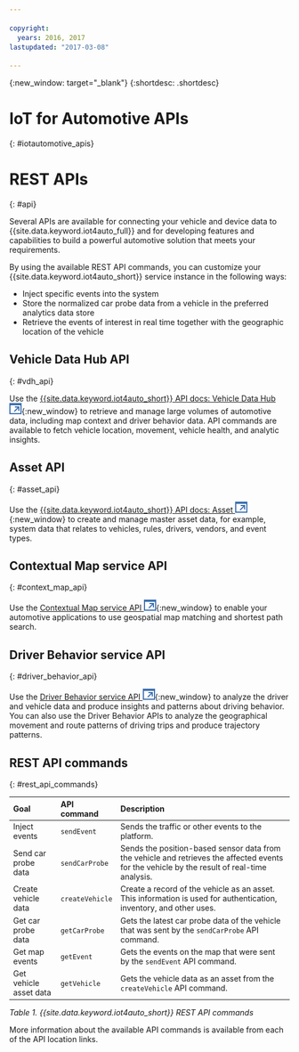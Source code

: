 ```yaml
---

copyright:
  years: 2016, 2017
lastupdated: "2017-03-08"

---
```


{:new_window: target="_blank"}
{:shortdesc: .shortdesc}

# IoT for Automotive APIs
{: #iotautomotive_apis}


# REST APIs
{: #api}

Several APIs are available for connecting your vehicle and device data to {{site.data.keyword.iot4auto_full}} and for developing features and capabilities to build a powerful automotive solution that meets your requirements.

By using the available REST API commands, you can customize your {{site.data.keyword.iot4auto_short}} service instance in the following ways:

- Inject specific events into the system
- Store the normalized car probe data from a vehicle in the preferred analytics data store
- Retrieve the events of interest in real time together with the geographic location of the vehicle

## Vehicle Data Hub API
{: #vdh_api}

Use the [{{site.data.keyword.iot4auto_short}} API docs: Vehicle Data Hub ![External link icon](../../icons/launch-glyph.svg "External link icon")](http://ibm.biz/IoT4Auto_VDH_APIdoc){:new_window} to retrieve and manage large volumes of automotive data, including map context and driver behavior data. API commands are available to fetch vehicle location, movement, vehicle health, and analytic insights.


## Asset API
{: #asset_api}

Use the [{{site.data.keyword.iot4auto_short}} API docs: Asset ![External link icon](../../icons/launch-glyph.svg "External link icon")](http://ibm.biz/IoT4Auto_Asset_APIdoc){:new_window} to create and manage master asset data, for example, system data that relates to vehicles, rules, drivers, vendors, and event types.

## Contextual Map service API
{: #context_map_api}

Use the [Contextual Map service API ![External link icon](../../icons/launch-glyph.svg "External link icon")](http://ibm.biz/IoTContextMapping_APIdoc){:new_window} to enable your automotive applications to use geospatial map matching and shortest path search.

## Driver Behavior service API
{: #driver_behavior_api}

Use the [Driver Behavior service API ![External link icon](../../icons/launch-glyph.svg "External link icon")](http://ibm.biz/IoTDriverBehavior_APIdoc){:new_window} to analyze the driver and vehicle data and produce insights and patterns about driving behavior. You can also use the Driver Behavior APIs to analyze the geographical movement and route patterns of driving trips and produce trajectory patterns.

## REST API commands
{: #rest_api_commands}

|Goal |API command |Description |
|:---|:---|:---|
|Inject events|`sendEvent`|Sends the traffic or other events to the platform.|
|Send car probe data|`sendCarProbe`|Sends the position-based sensor data from the vehicle and retrieves the affected events for the vehicle by the result of real-time analysis.|
|Create vehicle data|`createVehicle`|Create a record of the vehicle as an asset. This information is used for authentication, inventory, and other uses.|
|Get car probe data|`getCarProbe`|Gets the latest car probe data of the vehicle that was sent by the `sendCarProbe` API command.|
|Get map events|`getEvent` |Gets the events on the map that were sent by the `sendEvent` API command.|
|Get vehicle asset data|`getVehicle`| Gets the vehicle data as an asset from the `createVehicle` API command.|

*Table 1. {{site.data.keyword.iot4auto_short}} REST API commands*

More information about the available API commands is available from each of the API location links.
